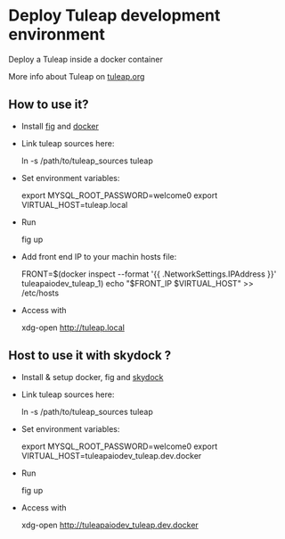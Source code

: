 Deploy Tuleap development environment
=====================================

Deploy a Tuleap inside a docker container

More info about Tuleap on [tuleap.org](http://www.tuleap.org)

How to use it?
---------------

* Install [fig](http://www.fig.sh/install.html) and [docker](http://docker.io)

* Link tuleap sources here:

    ln -s /path/to/tuleap_sources tuleap

* Set environment variables:

    export MYSQL_ROOT_PASSWORD=welcome0
    export VIRTUAL_HOST=tuleap.local

* Run

    fig up

* Add front end IP to your machin hosts file:

    FRONT=$(docker inspect --format '{{ .NetworkSettings.IPAddress }}' tuleapaiodev_tuleap_1)
    echo "$FRONT_IP $VIRTUAL_HOST" >> /etc/hosts

* Access with

    xdg-open http://tuleap.local

Host to use it with skydock ?
-----------------------------

* Install & setup docker, fig and [skydock](https://github.com/crosbymichael/skydock)

* Link tuleap sources here:

    ln -s /path/to/tuleap_sources tuleap

* Set environment variables:

    export MYSQL_ROOT_PASSWORD=welcome0
    export VIRTUAL_HOST=tuleapaiodev_tuleap.dev.docker

* Run

    fig up

* Access with

    xdg-open http://tuleapaiodev_tuleap.dev.docker
